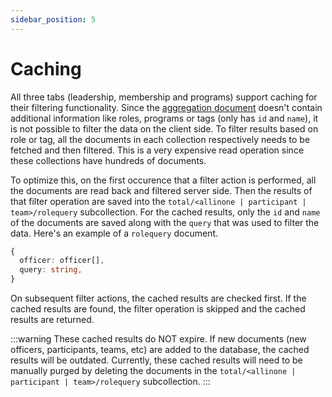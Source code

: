 ```yaml
---
sidebar_position: 5
---
```


# Caching

All three tabs (leadership, membership and programs) support caching for their filtering functionality. Since the [aggregation document](./officer) doesn't contain additional information like roles, programs or tags (only has `id` and `name`), it is not possible to filter the data on the client side. To filter results based on role or tag, all the documents in each collection respectively needs to be fetched and then filtered. This is a very expensive read operation since these collections have hundreds of documents.

To optimize this, on the first occurence that a filter action is performed, all the documents are read back and filtered server side. Then the results of that filter operation are saved into the `total/<allinone | participant | team>/rolequery` subcollection. For the cached results, only the `id` and `name` of the documents are saved along with the `query` that was used to filter the data. Here's an example of a `rolequery` document.

```ts
{
  officer: officer[],
  query: string,
}
```

On subsequent filter actions, the cached results are checked first. If the cached results are found, the filter operation is skipped and the cached results are returned.

:::warning
These cached results do NOT expire. If new documents (new officers, participants, teams, etc) are added to the database, the cached results will be outdated. Currently, these cached results will need to be manually purged by deleting the documents in the `total/<allinone | participant | team>/rolequery` subcollection.
:::